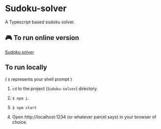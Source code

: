 # Sudoku-solver

A Typescript based sudoku solver.

## :video_game: To run online version

[Sudoku solver](https://matija8.github.io/Sudoku-solver/)

## To run locally

( `$` represents your shell prompt )

1. `cd` to the project (`Sudoku-solver`) directory.

2. `$ npm i`.

3. `$ npm start`

4. Open http://localhost:1234 (or whatever parcel says) in your browser of choice.
